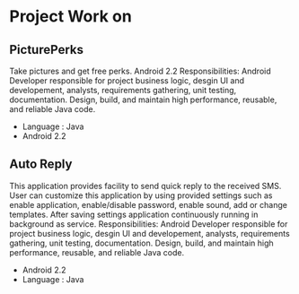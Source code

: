 # Project Work on
## PicturePerks
Take pictures and get free perks. Android 2.2
Responsibilities: Android Developer responsible for project business logic, desgin UI and developement, analysts, requirements gathering, unit testing, documentation. Design, build, and maintain high performance, reusable, and reliable Java code.
* Language : Java
* Android 2.2
## Auto Reply
This application provides facility to send quick reply to the received SMS. User can customize 
this application by using provided settings such as enable application, enable/disable password, enable sound, add or change templates. After saving settings application continuously running in background as service. 
Responsibilities: Android Developer responsible for project business logic, desgin UI and developement, analysts, requirements gathering, unit testing, documentation. Design, build, and maintain high performance, reusable, and reliable Java code.
* Android 2.2
* Language : Java

